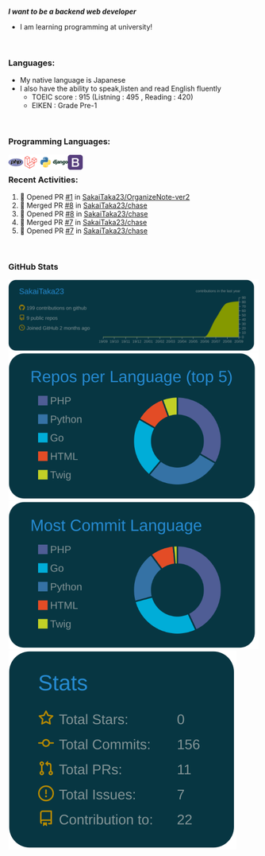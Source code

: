  ***I want to be a backend web developer***

* I am learning programming at university!

<br>

### Languages:
* My native language is Japanese
* I also have the ability to speak,listen and read English fluently
    * TOEIC score : 915 (Listning : 495 , Reading : 420)
    * EIKEN : Grade Pre-1

<br>

### Programming Languages:
<img align="left" alt="php" width="30px" src="https://raw.githubusercontent.com/github/explore/ccc16358ac4530c6a69b1b80c7223cd2744dea83/topics/php/php.png" /> 
<img align="left" alt="laravel" width="30px" src="https://raw.githubusercontent.com/github/explore/56a826d05cf762b2b50ecbe7d492a839b04f3fbf/topics/laravel/laravel.png" /> 
<img align="left" alt="python" width="30px" src="https://raw.githubusercontent.com/github/explore/80688e429a7d4ef2fca1e82350fe8e3517d3494d/topics/python/python.png" /> 
<img align="left" alt="django" width="30px" src="https://raw.githubusercontent.com/github/explore/80688e429a7d4ef2fca1e82350fe8e3517d3494d/topics/django/django.png" /> 
<img align="left" alt="bootstrap" width="30px" src="https://raw.githubusercontent.com/github/explore/80688e429a7d4ef2fca1e82350fe8e3517d3494d/topics/bootstrap/bootstrap.png" /> 

<br>

### Recent Activities:
<!--START_SECTION:activity-->
1. 💪 Opened PR [#1](https://github.com/SakaiTaka23/OrganizeNote-ver2/pull/1) in [SakaiTaka23/OrganizeNote-ver2](https://github.com/SakaiTaka23/OrganizeNote-ver2)
2. 🎉 Merged PR [#8](https://github.com/SakaiTaka23/chase/pull/8) in [SakaiTaka23/chase](https://github.com/SakaiTaka23/chase)
3. 💪 Opened PR [#8](https://github.com/SakaiTaka23/chase/pull/8) in [SakaiTaka23/chase](https://github.com/SakaiTaka23/chase)
4. 🎉 Merged PR [#7](https://github.com/SakaiTaka23/chase/pull/7) in [SakaiTaka23/chase](https://github.com/SakaiTaka23/chase)
5. 💪 Opened PR [#7](https://github.com/SakaiTaka23/chase/pull/7) in [SakaiTaka23/chase](https://github.com/SakaiTaka23/chase)
<!--END_SECTION:activity-->

<br>

### GitHub Stats
[![](https://raw.githubusercontent.com/SakaiTaka23/SakaiTaka23/master/profile-summary-card-output/solarized_dark/0-profile-details.svg)](https://github.com/vn7n24fzkq/github-profile-summary-cards)
[![](https://raw.githubusercontent.com/SakaiTaka23/SakaiTaka23/master/profile-summary-card-output/solarized_dark/1-repos-per-language.svg)](https://github.com/vn7n24fzkq/github-profile-summary-cards)
[![](https://raw.githubusercontent.com/SakaiTaka23/SakaiTaka23/master/profile-summary-card-output/solarized_dark/2-most-commit-language.svg)](https://github.com/vn7n24fzkq/github-profile-summary-cards)
[![](https://raw.githubusercontent.com/SakaiTaka23/SakaiTaka23/master/profile-summary-card-output/solarized_dark/3-stats.svg)](https://github.com/vn7n24fzkq/github-profile-summary-cards)
